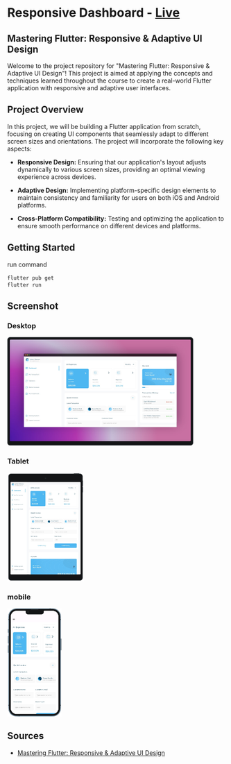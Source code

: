 # Responsive Dashboard - [Live](https://responsive-dashboard-71104.firebaseapp.com/)

## Mastering Flutter: Responsive & Adaptive UI Design
Welcome to the project repository for "Mastering Flutter: Responsive & Adaptive UI Design"! This project is aimed at applying the concepts and techniques learned throughout the course to create a real-world Flutter application with responsive and adaptive user interfaces.


## Project Overview
In this project, we will be building a Flutter application from scratch, focusing on creating UI components that seamlessly adapt to different screen sizes and orientations. The project will incorporate the following key aspects:

* <b>Responsive Design:</b> Ensuring that our application's layout adjusts dynamically to various screen sizes, providing an optimal viewing experience across devices.

* <b>Adaptive Design:</b> Implementing platform-specific design elements to maintain consistency and familiarity for users on both iOS and Android platforms.

* <b>Cross-Platform Compatibility:</b> Testing and optimizing the application to ensure smooth performance on different devices and platforms.

## Getting Started
run command
```
flutter pub get
flutter run 
```

## Screenshot

### Desktop

<img src="screenshot/1.png" height="250em" /> 

### Tablet
<img src="screenshot/2.png" height="250em" />

### mobile
<img src="screenshot/3.png" height="250em" /> 
<br>

## Sources
  * [Mastering Flutter: Responsive & Adaptive UI Design](https://www.udemy.com/course/mastering-flutter-responsive-adaptive-ui-design-arabic/)
